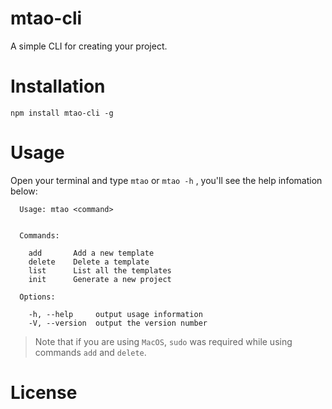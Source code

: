 # mtao-cli
A simple CLI for creating your project.

# Installation
```
npm install mtao-cli -g
```

# Usage
Open your terminal and type `mtao` or `mtao -h` , you'll see the help infomation below:
```
  Usage: mtao <command>


  Commands:

    add       Add a new template
    delete    Delete a template
    list      List all the templates
    init      Generate a new project

  Options:

    -h, --help     output usage information
    -V, --version  output the version number
```

> Note that if you are using `MacOS`, `sudo` was required while using commands `add` and `delete`.

# License